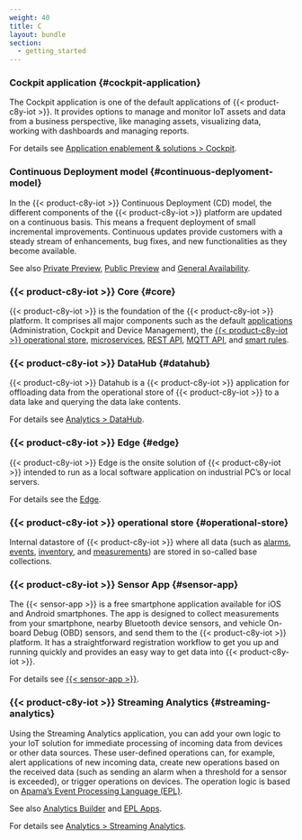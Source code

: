 ```yaml
---
weight: 40
title: C
layout: bundle
section:
  - getting_started
---
```


### Cockpit application {#cockpit-application}

The Cockpit application is one of the default applications of {{< product-c8y-iot >}}. It provides options to manage and monitor IoT assets and data from a business perspective, like managing assets, visualizing data, working with dashboards and managing reports.

For details see [Application enablement & solutions > Cockpit](/cockpit/).


### Continuous Deployment model {#continuous-deplyoment-model}

In the {{< product-c8y-iot >}} Continuous Deployment (CD) model, the different components of the {{< product-c8y-iot >}} platform are updated on a continuous basis. This means a frequent deployment of small incremental improvements. Continuous updates provide customers with a steady stream of enhancements, bug fixes, and new functionalities as they become available.

See also [Private Preview](/glossary/p/#private-preview), [Public Preview](/glossary/p/#public-preview) and [General Availability](/glossary/g/#ga).


### {{< product-c8y-iot >}} Core {#core}

{{< product-c8y-iot >}} is the foundation of the {{< product-c8y-iot >}} platform. It comprises all major components such as the default [applications](/glossary/a/#application) (Administration, Cockpit and Device Management), the [{{< product-c8y-iot >}} operational store](/glossary/c/#operational-store), [microservices](/glossary/m/#microservices), [REST API](/glossary/r/#rest-api), [MQTT API](/glossary/m/#mqtt), and [smart rules](/glossary/s/#smart-rules).


### {{< product-c8y-iot >}} DataHub {#datahub}

{{< product-c8y-iot >}} Datahub is a {{< product-c8y-iot >}} application for offloading data from the operational store of {{< product-c8y-iot >}} to a data lake and querying the data lake contents.

For details see [Analytics > DataHub](/datahub/datahub-overview/).


### {{< product-c8y-iot >}} Edge {#edge}

{{< product-c8y-iot >}} Edge is the onsite solution of {{< product-c8y-iot >}} intended to run as a local software application on industrial PC’s or local servers.

For details see the [Edge](/edge/introduction/).


### {{< product-c8y-iot >}} operational store {#operational-store}

Internal datastore of {{< product-c8y-iot >}} where all data (such as [alarms](/glossary/a/#alarm), [events](/glossary/e/#event), [inventory](/glossary/i/#inventory), and [measurements](/glossary/m/#measurement)) are stored in so-called base collections.


### {{< product-c8y-iot >}} Sensor App {#sensor-app}

The {{< sensor-app >}} is a free smartphone application available for iOS and Android smartphones. The app is designed to collect measurements from your smartphone, nearby Bluetooth device sensors, and vehicle On-board Debug (OBD) sensors, and send them to the {{< product-c8y-iot >}} platform. It has a straightforward registration workflow to get you up and running quickly and provides an easy way to get data into {{< product-c8y-iot >}}.

For details see [{{< sensor-app >}}](/sensor-app/overview/).


### {{< product-c8y-iot >}} Streaming Analytics {#streaming-analytics}

Using the Streaming Analytics application, you can add your own logic to your IoT solution for immediate processing of incoming data from devices or other data sources. These user-defined operations can, for example, alert applications of new incoming data, create new operations based on the received data (such as sending an alarm when a threshold for a sensor is exceeded), or trigger operations on devices. The operation logic is based on [Apama’s Event Processing Language (EPL)](/glossary/e/#epl).

See also [Analytics Builder](/glossary/a/#analytics-builder) and [EPL Apps](/glossary/e/#epl-apps).

For details see [Analytics > Streaming Analytics](/streaming-analytics/overview-analytics/).
